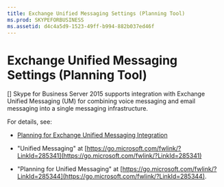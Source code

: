 ```yaml
---
title: Exchange Unified Messaging Settings (Planning Tool)
ms.prod: SKYPEFORBUSINESS
ms.assetid: d4c4a5d9-1523-49ff-b994-882b037ed46f
---
```



# Exchange Unified Messaging Settings (Planning Tool)
[]
Skype for Business Server 2015 supports integration with Exchange Unified Messaging (UM) for combining voice messaging and email messaging into a single messaging infrastructure.
  
    
    

For details, see:
-  [Planning for Exchange Unified Messaging Integration](http://technet.microsoft.com/library/e7c63a71-2d99-4aa9-b649-36c1a431bdf1.aspx)
    
  
- "Unified Messaging" at  [https://go.microsoft.com/fwlink/?LinkId=285341](https://go.microsoft.com/fwlink/?LinkId=285341)
    
  
- "Planning for Unified Messaging" at  [https://go.microsoft.com/fwlink/?LinkId=285344](https://go.microsoft.com/fwlink/?LinkId=285344).
    
  

